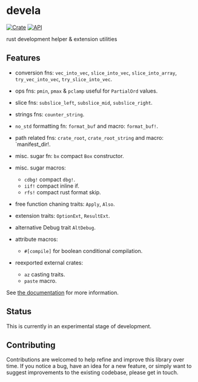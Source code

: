 # devela

[![Crate](https://img.shields.io/crates/v/devela.svg)](https://crates.io/crates/devela)
[![API](https://docs.rs/devela/badge.svg)](https://docs.rs/devela/)

rust development helper & extension utilities

## Features


- conversion fns: `vec_into_vec`, `slice_into_vec`, `slice_into_array`, `try_vec_into_vec`, `try_slice_into_vec`.
- ops fns: `pmin`, `pmax` & `pclamp` useful for `PartialOrd` values.
- slice fns: `subslice_left`, `subslice_mid`, `subslice_right`.
- strings fns: `counter_string`.
- `no_std` formatting fn: `format_buf` and macro: `format_buf!`.
- path related fns: `crate_root`, `crate_root_string` and macro: `manifest_dir!.
- misc. sugar fn: `bx` compact `Box` constructor.
- misc. sugar macros:
  - `cdbg!` compact `dbg!`.
  - `iif!` compact inline if.
  - `rfs!` compact rust format skip.
- free function chaning traits: `Apply`, `Also`.
- extension traits: `OptionExt`, `ResultExt`.
- alternative Debug trait `AltDebug`.

- attribute macros:
  - `#[compile]` for boolean conditional compilation.

- reexported external crates:
  - `az` casting traits.
  - `paste` macro.

See [the documentation](https://docs.rs/devela/) for more information.

## Status

This is currently in an experimental stage of development.

## Contributing

Contributions are welcomed to help refine and improve this library over time.
If you notice a bug, have an idea for a new feature, or simply want to suggest
improvements to the existing codebase, please get in touch.
